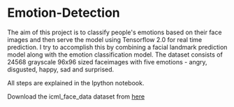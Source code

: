 # Emotion-Detection

The aim of this project is to classify people's emotions based on their face images and then serve the model using Tensorflow 2.0 for real time prediction.
I try to accomplish this by combining a facial landmark prediction model along with the emotion classification model. The dataset consists of 24568 grayscale 96x96 sized faceimages with five emotions - angry, disgusted, happy, sad and surprised.

All steps are explained in the Ipython notebook.

Download the icml_face_data dataset from [here](https://drive.google.com/file/d/1gV-yCKPdaljb7NK-PvyVbeNnfNZvCciD/view?usp=sharing)
